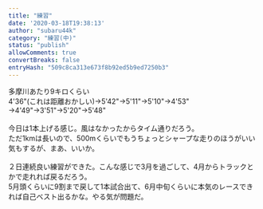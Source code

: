 ```yaml
---
title: "練習"
date: '2020-03-18T19:38:13'
author: "subaru44k"
category: "練習(中)"
status: "publish"
allowComments: true
convertBreaks: false
entryHash: "509c8ca313e673f8b92ed5b9ed7250b3"
---
```

多摩川あたり9キロくらい<br>
4'36"(これは距離おかしい)→5'42"→5'11"→5'10"→4'53"<br>
→4'49"→3'51"→5'20"→5'48"<br>
<br>
今日は1本上げる感じ。風はなかったからタイム通りだろう。<br>
ただ1kmは長いので、500mくらいでもうちょっとシャープな走りのほうがいい気もするが、まあ、いいか。<br>
<br>
２日連続良い練習ができた。こんな感じで3月を過ごして、4月からトラックとかで走れれば戻るだろう。<br>
5月頭くらいに9割まで戻して1本試合出て、6月中旬くらいに本気のレースできれば自己ベスト出るかな。やる気が問題だ。
